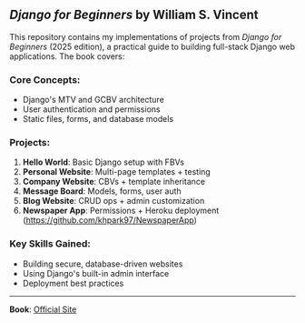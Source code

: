 ## *Django for Beginners* by William S. Vincent

This repository contains my implementations of projects from *Django for Beginners* (2025 edition), a practical guide to building full-stack Django web applications. The book covers:

### Core Concepts:
- Django's MTV and GCBV architecture  
- User authentication and permissions  
- Static files, forms, and database models

### Projects:
1. **Hello World**: Basic Django setup with FBVs
2. **Personal Website**: Multi-page templates + testing 
3. **Company Website**: CBVs + template inheritance
4. **Message Board**: Models, forms, user auth
5. **Blog Website**: CRUD ops + admin customization
6. **Newspaper App**: Permissions + Heroku deployment (https://github.com/khpark97/NewspaperApp)

### Key Skills Gained:
- Building secure, database-driven websites  
- Using Django's built-in admin interface  
- Deployment best practices  

---

**Book**: [Official Site](https://djangoforbeginners.com)  